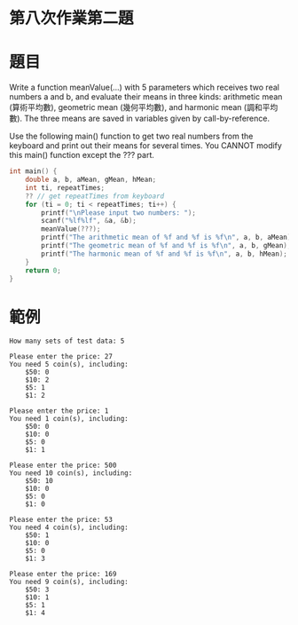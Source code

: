 # 第八次作業第二題
# 題目
Write a function meanValue(...) with 5 parameters
which receives two real numbers a and b,
and evaluate their means in three kinds: arithmetic mean (算術平均數), geometric mean (幾何平均數), and harmonic mean (調和平均數).
The three means are saved in variables given by call-by-reference.

Use the following main() function to get two real numbers from the keyboard and print out their means for several times.
You CANNOT modify this main() function except the ??? part.

```cpp
int main() {
    double a, b, aMean, gMean, hMean;
    int ti, repeatTimes;
    ?? // get repeatTimes from keyboard
    for (ti = 0; ti < repeatTimes; ti++) {
        printf("\nPlease input two numbers: ");
        scanf("%lf%lf", &a, &b);
        meanValue(???);
        printf("The arithmetic mean of %f and %f is %f\n", a, b, aMean);
        printf("The geometric mean of %f and %f is %f\n", a, b, gMean);
        printf("The harmonic mean of %f and %f is %f\n", a, b, hMean);
    }
    return 0;
}
```
# 範例
```
How many sets of test data: 5

Please enter the price: 27
You need 5 coin(s), including:
    $50: 0
    $10: 2
    $5: 1
    $1: 2

Please enter the price: 1
You need 1 coin(s), including:
    $50: 0
    $10: 0
    $5: 0
    $1: 1

Please enter the price: 500
You need 10 coin(s), including:
    $50: 10
    $10: 0
    $5: 0
    $1: 0

Please enter the price: 53
You need 4 coin(s), including:
    $50: 1
    $10: 0
    $5: 0
    $1: 3

Please enter the price: 169
You need 9 coin(s), including:
    $50: 3
    $10: 1
    $5: 1
    $1: 4
```
